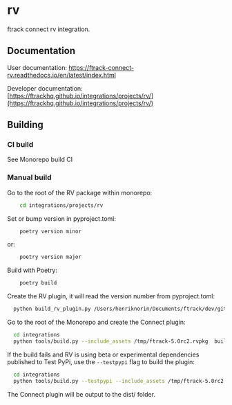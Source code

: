 # rv

ftrack connect rv integration.

## Documentation

User documentation: https://ftrack-connect-rv.readthedocs.io/en/latest/index.html

Developer documentation: [https://ftrackhq.github.io/integrations/projects/rv/](https://ftrackhq.github.io/integrations/projects/rv/)

## Building


### CI build

See Monorepo build CI

### Manual build

Go to the root of the RV package within monorepo:

```bash
    cd integrations/projects/rv
```


Set or bump version in pyproject.toml:

```bash
    poetry version minor
```
or:
```bash
    poetry version major
```


Build with Poetry:
    
```bash
    poetry build
```


Create the RV plugin, it will read the version number from pyproject.toml:

```bash
  python build_rv_plugin.py /Users/henriknorin/Documents/ftrack/dev/git/integrations/projects/rv/resource/plugin /tmp/
```


Go to the root of the Monorepo and create the Connect plugin:

```bash
  cd integrations
  python tools/build.py --include_assets /tmp/ftrack-5.0rc2.rvpkg  build_connect_plugin projects/rv
```


If the build fails and RV is using beta or experimental dependencies published to Test PyPi, use the `--testpypi` flag 
to build the plugin:

```bash
  cd integrations
  python tools/build.py --testpypi --include_assets /tmp/ftrack-5.0rc2.rvpkg  build_connect_plugin projects/rv
```

The Connect plugin will be output to the dist/ folder.